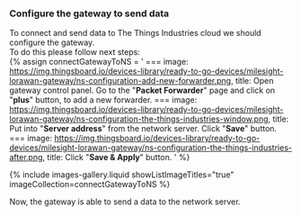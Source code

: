 ### Configure the gateway to send data

To connect and send data to The Things Industries cloud we should configure the gateway.  
To do this please follow next steps:  
{% assign connectGatewayToNS = '
    ===
        image: https://img.thingsboard.io/devices-library/ready-to-go-devices/milesight-lorawan-gateway/ns-configuration-add-new-forwarder.png,
        title: Open gateway control panel. Go to the "**Packet Forwarder**" page and click on "**plus**" button, to add a new forwarder.
    ===
        image: https://img.thingsboard.io/devices-library/ready-to-go-devices/milesight-lorawan-gateway/ns-configuration-the-things-industries-window.png,
        title: Put into "**Server address**" from the network server. Click "**Save**" button.
    ===
        image: https://img.thingsboard.io/devices-library/ready-to-go-devices/milesight-lorawan-gateway/ns-configuration-the-things-industries-after.png,
        title: Click "**Save & Apply**" button.
'
%}

{% include images-gallery.liquid showListImageTitles="true" imageCollection=connectGatewayToNS %}

Now, the gateway is able to send a data to the network server.